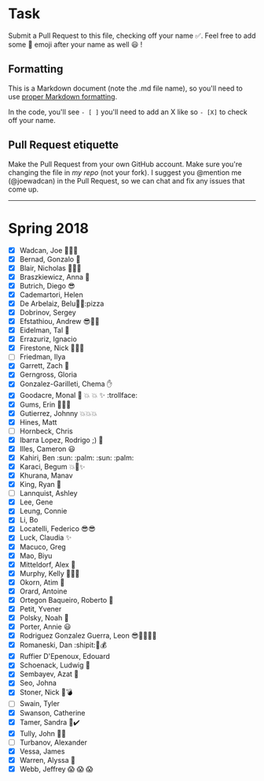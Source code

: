 # Task
Submit a Pull Request to this file, checking off your name :white_check_mark:. Feel free to add some :rocket: emoji after your name as well :smiley: ! 

## Formatting
This is a Markdown document (note the .md file name), so you'll need to use [proper Markdown formatting](https://help.github.com/articles/basic-writing-and-formatting-syntax/#task-lists). 

In the code, you'll see `- [ ]` you'll need to add an X like so `- [X]` to check off your name.

## Pull Request etiquette
Make the Pull Request from your own GitHub account. Make sure you're changing the file in _my repo_ (not your fork). I suggest you @mention me (@joewadcan) in the Pull Request, so we can chat and fix any issues that come up. 


------------

# Spring 2018

- [X] Wadcan, Joe :rocket::rocket::rocket: 
- [X] Bernad, Gonzalo :rocket:
- [X] Blair, Nicholas :rocket::sunglasses::rocket:
- [X] Braszkiewicz, Anna :pizza:
- [X] Butrich, Diego :sunglasses:
- [X] Cademartori, Helen
- [X] De Arbelaiz, Belu:rocket::rocket::pizza
- [X] Dobrinov, Sergey
- [X] Efstathiou, Andrew :sunglasses::hankey::pizza:
- [X] Eidelman, Tal :pineapple:
- [X] Errazuriz, Ignacio
- [X] Firestone, Nick :rocket::rocket::rocket:
- [ ] Friedman, Ilya
- [X] Garrett, Zach :hankey:
- [X] Gerngross, Gloria
- [X] Gonzalez-Garilleti, Chema :hand:
- [X] Goodacre, Monal :poop: :collision: :boom: :sparkles: :trollface:
- [X] Gums, Erin :palm_tree::palm_tree::palm_tree:
- [X] Gutierrez, Johnny :boom::boom::boom:
- [X] Hines, Matt
- [ ] Hornbeck, Chris
- [X] Ibarra Lopez, Rodrigo ;) :rocket:
- [X] Illes, Cameron :smiley:
- [X] Kahiri, Ben :sun: :palm: :sun: :palm:
- [X] Karaci, Begum :boom::rocket::sparkles: 
- [x] Khurana, Manav
- [X] King, Ryan :rocket:
- [ ] Lannquist, Ashley
- [X] Lee, Gene
- [X] Leung, Connie
- [X] Li, Bo
- [X] Locatelli, Federico :sunglasses::sunglasses:
- [X] Luck, Claudia :sparkles:
- [X] Macuco, Greg
- [X] Mao, Biyu
- [X] Mitteldorf, Alex :sunrise_over_mountains:
- [X] Murphy, Kelly :rocket::champagne::rocket:
- [X] Okorn, Atim :rocket:
- [X] Orard, Antoine
- [X] Ortegon Baqueiro, Roberto :rocket:
- [X] Petit, Yvener
- [X] Polsky, Noah :rocket:
- [X] Porter, Annie :smiley:
- [X] Rodriguez Gonzalez Guerra, Leon :sunglasses::hankey::pizza::rocket::rocket: 
- [X] Romaneski, Dan :shipit::thought_balloon::moneybag:
- [X] Ruffier D'Epenoux, Edouard
- [X] Schoenack, Ludwig :rocket:
- [X] Sembayev, Azat :rocket:
- [X] Seo, Johna
- [X] Stoner, Nick :sparkler::bomb:
- [ ] Swain, Tyler
- [X] Swanson, Catherine
- [X] Tamer, Sandra :raising_hand::heavy_check_mark:
- [X] Tully, John :rocket::rocket:
- [ ] Turbanov, Alexander
- [X] Vessa, James
- [X] Warren, Alyssa :rocket:
- [X] Webb, Jeffrey :scream: :scream: :scream:
